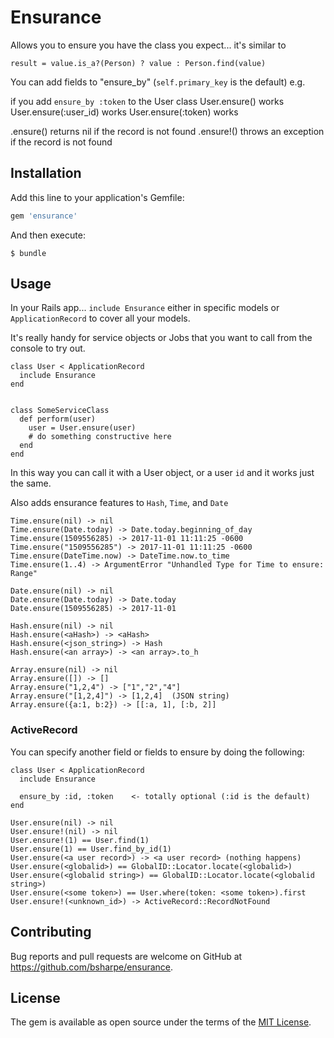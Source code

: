 # Ensurance

Allows you to ensure you have the class you expect... it's similar to

```
result = value.is_a?(Person) ? value : Person.find(value)
```

You can add fields to "ensure_by" (`self.primary_key` is the default)
e.g.

 if you add `ensure_by :token` to the User class
  User.ensure(<UserObject>) works
  User.ensure(:user_id) works
  User.ensure(:token) works

 .ensure() returns nil if the record is not found
 .ensure!() throws an exception if the record is not found

## Installation

Add this line to your application's Gemfile:

```ruby
gem 'ensurance'
```

And then execute:

    $ bundle

## Usage

In your Rails app... `include Ensurance` either in specific models or `ApplicationRecord` to cover all your models.

It's really handy for service objects or Jobs that you want to call from the console to try out.

```
class User < ApplicationRecord
  include Ensurance
end


class SomeServiceClass
  def perform(user)
    user = User.ensure(user)
    # do something constructive here
  end
end
```

In this way you can call it with a User object, or a user `id` and it works just the same.

Also adds ensurance features to `Hash`, `Time`, and `Date`

```
Time.ensure(nil) -> nil
Time.ensure(Date.today) -> Date.today.beginning_of_day
Time.ensure(1509556285) -> 2017-11-01 11:11:25 -0600
Time.ensure("1509556285") -> 2017-11-01 11:11:25 -0600
Time.ensure(DateTime.now) -> DateTime.now.to_time
Time.ensure(1..4) -> ArgumentError "Unhandled Type for Time to ensure: Range"

Date.ensure(nil) -> nil
Date.ensure(Date.today) -> Date.today
Date.ensure(1509556285) -> 2017-11-01

Hash.ensure(nil) -> nil
Hash.ensure(<aHash>) -> <aHash>
Hash.ensure(<json_string>) -> Hash
Hash.ensure(<an array>) -> <an array>.to_h

Array.ensure(nil) -> nil
Array.ensure([]) -> []
Array.ensure("1,2,4") -> ["1","2","4"]
Array.ensure("[1,2,4]") -> [1,2,4]  (JSON string)
Array.ensure({a:1, b:2}) -> [[:a, 1], [:b, 2]]
```

### ActiveRecord

You can specify another field or fields to ensure by doing the following:

```
class User < ApplicationRecord
  include Ensurance

  ensure_by :id, :token    <- totally optional (:id is the default)
end

User.ensure(nil) -> nil
User.ensure!(nil) -> nil
User.ensure!(1) == User.find(1)
User.ensure(1) == User.find_by_id(1)
User.ensure(<a user record>) -> <a user record> (nothing happens)
User.ensure(<globalid>) == GlobalID::Locator.locate(<globalid>)
User.ensure(<globalid string>) == GlobalID::Locator.locate(<globalid string>)
User.ensure(<some token>) == User.where(token: <some token>).first
User.ensure!(<unknown_id>) -> ActiveRecord::RecordNotFound
```

## Contributing

Bug reports and pull requests are welcome on GitHub at https://github.com/bsharpe/ensurance.

## License

The gem is available as open source under the terms of the [MIT License](https://opensource.org/licenses/MIT).
